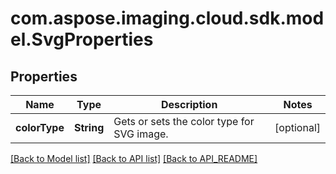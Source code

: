 
# com.aspose.imaging.cloud.sdk.model.SvgProperties

## Properties
Name | Type | Description | Notes
------------ | ------------- | ------------- | -------------
**colorType** | **String** | Gets or sets the color type for SVG image. |  [optional]


[[Back to Model list]](API_README.md#documentation-for-models) [[Back to API list]](API_README.md#documentation-for-api-endpoints) [[Back to API_README]](API_README.md)

